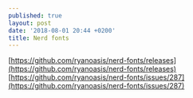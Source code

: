 ```yaml
---
published: true
layout: post
date: '2018-08-01 20:44 +0200'
title: Nerd fonts
---
```

[https://github.com/ryanoasis/nerd-fonts/releases](https://github.com/ryanoasis/nerd-fonts/releases)  
[https://github.com/ryanoasis/nerd-fonts/issues/287](https://github.com/ryanoasis/nerd-fonts/issues/287)

